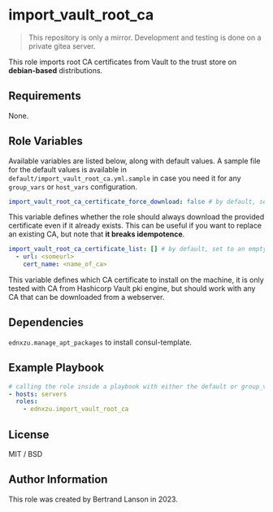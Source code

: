 import_vault_root_ca
=========
> This repository is only a mirror. Development and testing is done on a private gitea server.

This role imports root CA certificates from Vault to the trust store on **debian-based** distributions.

Requirements
------------

None.

Role Variables
--------------
Available variables are listed below, along with default values. A sample file for the default values is available in `default/import_vault_root_ca.yml.sample` in case you need it for any `group_vars` or `host_vars` configuration.

```yaml
import_vault_root_ca_certificate_force_download: false # by default, set to false
```
This variable defines whether the role should always download the provided certificate even if it already exists. This can be useful if you want to replace an existing CA, but note that **it breaks idempotence**.

```yaml
import_vault_root_ca_certificate_list: [] # by default, set to an empty dict
  - url: <someurl>
    cert_name: <name_of_ca>
```
This variable defines which CA certificate to install on the machine, it is only tested with CA from Hashicorp Vault pki engine, but should work with any CA that can be downloaded from a webserver.

Dependencies
------------

`ednxzu.manage_apt_packages` to install consul-template.

Example Playbook
----------------

```yaml
# calling the role inside a playbook with either the default or group_vars/host_vars
- hosts: servers
  roles:
    - ednxzu.import_vault_root_ca
```

License
-------

MIT / BSD

Author Information
------------------

This role was created by Bertrand Lanson in 2023.
